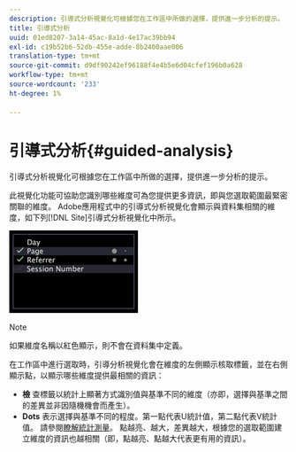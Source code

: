 ```yaml
---
description: 引導式分析視覺化可根據您在工作區中所做的選擇，提供進一步分析的提示。
title: 引導式分析
uuid: 01ed8207-3a14-45ac-8a1d-4e17ac39bb94
exl-id: c19b52b6-52db-455e-adde-8b2400aae006
translation-type: tm+mt
source-git-commit: d9df90242ef96188f4e4b5e6d04cfef196b0a628
workflow-type: tm+mt
source-wordcount: '233'
ht-degree: 1%

---
```


# 引導式分析{#guided-analysis}

引導式分析視覺化可根據您在工作區中所做的選擇，提供進一步分析的提示。

此視覺化功能可協助您識別哪些維度可為您提供更多資訊，即與您選取範圍最緊密關聯的維度。 Adobe應用程式中的引導式分析視覺化會顯示與資料集相關的維度，如下列[!DNL Site]引導式分析視覺化中所示。

![](assets/vis_GuidedAnalysis.png)

>[!NOTE]
>
>如果維度名稱以紅色顯示，則不會在資料集中定義。

在工作區中進行選取時，引導分析視覺化會在維度的左側顯示核取標籤，並在右側顯示點，以顯示哪些維度提供最相關的資訊：

* **檢** 查標籤以統計上顯著方式識別值與基準不同的維度（亦即，選擇與基準之間的差異並非因隨機機會而產生）。
* **Dots** 表示選擇與基準不同的程度。第一點代表U統計值，第二點代表V統計值。 請參閱[瞭解統計測量](../../../../home/c-get-started/c-analysis-vis/c-guided-analysis/c-stat-measures.md#concept-ba2c7f417f384dc0a3438fcb6e268708)。 點越亮、越大，差異越大，根據您的選取範圍建立維度的資訊也越相關（即，點越亮、點越大代表更有用的資訊）。
